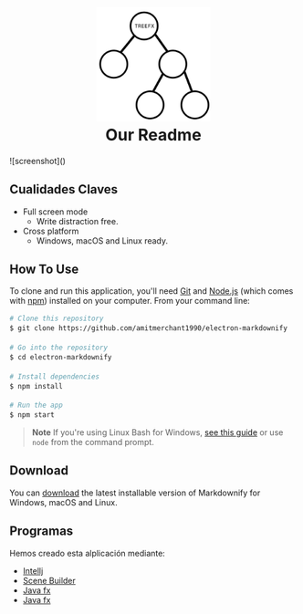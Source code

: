 
<h1 align="center">
  <br>
  <a href="https://github.com/tuesta/treefx"><img src="https://github.com/tuesta/treefx/blob/documentacion/assets/images/Logo.png?raw=true" alt="Markdownify" height="200"></a>
  <br>
  Our Readme
  <br>
</h1>

<h4 align="center"></h4>
![screenshot]()

## Cualidades Claves


* Full screen mode
  - Write distraction free.
* Cross platform
  - Windows, macOS and Linux ready.

## How To Use

To clone and run this application, you'll need [Git](https://git-scm.com) and [Node.js](https://nodejs.org/en/download/) (which comes with [npm](http://npmjs.com)) installed on your computer. From your command line:

```bash
# Clone this repository
$ git clone https://github.com/amitmerchant1990/electron-markdownify

# Go into the repository
$ cd electron-markdownify

# Install dependencies
$ npm install

# Run the app
$ npm start
```

> **Note**
> If you're using Linux Bash for Windows, [see this guide](https://www.howtogeek.com/261575/how-to-run-graphical-linux-desktop-applications-from-windows-10s-bash-shell/) or use `node` from the command prompt.


## Download

You can [download](https://github.com/amitmerchant1990/electron-markdownify/releases/tag/v1.2.0) the latest installable version of Markdownify for Windows, macOS and Linux.


## Programas

Hemos creado esta alplicación mediante:

- [Intellj](https://www.jetbrains.com/idea/)
- [Scene Builder](https://gluonhq.com/products/scene-builder/)
- [Java fx]()
- [Java fx]()
